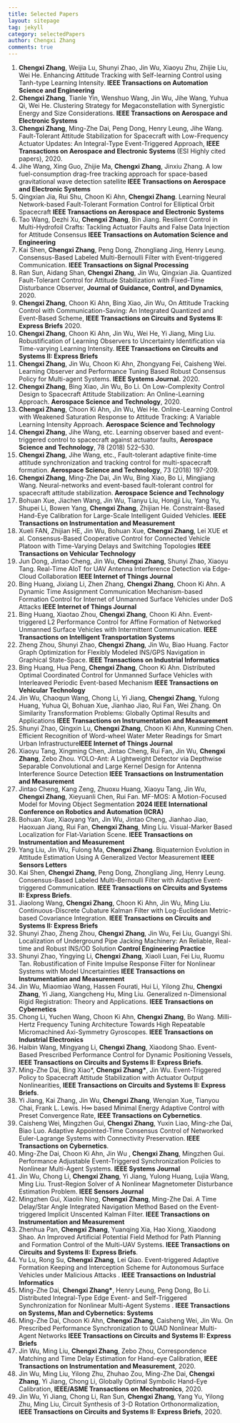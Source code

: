 ```yaml
---
title: Selected Papers
layout: sitepage
tag: jekyll
category: selectedPapers
author: Chengxi Zhang
comments: true
---
```

<ol> 
<li><b>Chengxi Zhang</b>, Weijia Lu, Shunyi Zhao, Jin Wu, Xiaoyu Zhu, Zhijie Liu, Wei He. Enhancing Attitude Tracking with Self-learning Control using Tanh-type Learning Intensity. <b>IEEE Transactions on Automation Science and Engineering</b> </li>
<li><b>Chengxi Zhang</b>, Tianle Yin, Wenshuo Wang, Jin Wu, Jihe Wang, Yuhua Qi, Wei He. Clustering Strategy for Megaconstellation with Synergistic Energy and Size Considerations. <b>IEEE Transactions on Aerospace and Electronic Systems</b></li>
<li><b>Chengxi Zhang</b>, Ming-Zhe Dai, Peng Dong, Henry Leung, Jihe Wang. Fault-Tolerant Attitude Stabilization for Spacecraft with Low-Frequency Actuator Updates: An Integral-Type Event-Triggered Approach, <b>IEEE Transactions on Aerospace and Electronic Systems </b>(ESI Highly cited papers), 2020.</li>
<li>Jihe Wang, Xing Guo, Zhijie Ma, <b>Chengxi Zhang</b>, Jinxiu Zhang. A low fuel-consumption drag-free tracking approach for space-based gravitational wave detection satellite<b> IEEE Transactions on Aerospace and Electronic Systems</b></li>
<li>Qingxian Jia, Rui Shu, Choon Ki Ahn, <b>Chengxi Zhang</b>. Learning Neural Network-based Fault-Tolerant Formation Control for Elliptical Orbit Spacecraft <b>IEEE Transactions on Aerospace and Electronic Systems</b></li>
<li>Tao Wang, Dezhi Xu, <b>Chengxi Zhang</b>, Bin Jiang. Resilient Control in Multi-Hydrofoil Crafts: Tackling Actuator Faults and False Data Injection for Attitude Consensus <b>IEEE Transactions on Automation Science and Engineering</b></li>
<li>Kai Shen, <b>Chengxi Zhang</b>, Peng Dong, Zhongliang Jing, Henry Leung. Consensus-Based Labeled Multi-Bernoulli Filter with Event-triggered Communication. <b> IEEE Transactions on Signal Processing</b></li>
<li>Ran Sun, Aidang Shan, <b>Chengxi Zhang</b>, Jin Wu, Qingxian Jia. Quantized Fault-Tolerant Control for Attitude Stabilization with Fixed-Time Disturbance Observer, <b>Journal of Guidance, Control, and Dynamics</b>, 2020.</li>
<li><b>Chengxi Zhang</b>, Choon Ki Ahn, Bing Xiao, Jin Wu, On Attitude Tracking Control with Communication-Saving: An Integrated Quantized and Event-Based Scheme, <b>IEEE Transactions on Circuits and Systems II: Express Briefs</b> 2020.</li>
<li><b>Chengxi Zhang</b>, Choon Ki Ahn, Jin Wu, Wei He, Yi Jiang, Ming Liu. Robustification of Learning Observers to Uncertainty Identification via Time-varying Learning Intensity. <b>IEEE Transactions on Circuits and Systems II: Express Briefs</b></li>
<li><b>Chengxi Zhang</b>, Jin Wu, Choon Ki Ahn, Zhongyang Fei, Caisheng Wei. Learning Observer and Performance Tuning Based Robust Consensus Policy for Multi-agent Systems. <b>IEEE Systems Journal.</b> 2020.</li>
<li><b>Chengxi Zhang</b>, Bing Xiao, Jin Wu, Bo Li. On Low-Complexity Control Design to Spacecraft Attitude Stabilization: An Online-Learning Approach. <b>Aerospace Science and Technology</b>, 2020.</li>
<li><b>Chengxi Zhang</b>, Choon Ki Ahn, Jin Wu, Wei He. Online-Learning Control with Weakened Saturation Response to Attitude Tracking: A Variable Learning Intensity Approach. <b>Aerospace Science and Technology</b> </li>
<li><b>Chengxi Zhang</b>, Jihe Wang, etc. Learning observer based and event-triggered control to spacecraft against actuator faults, <b>Aerospace Science and Technology</b>, 78 (2018) 522–530.</li>
<li><b>Chengxi Zhang</b>, Jihe Wang, etc., Fault-tolerant adaptive finite-time attitude synchronization and tracking control for multi-spacecraft formation. <b>Aerospace Science and Technology</b>, 73 (2018) 197-209.</li>
<li><b>Chengxi Zhang</b>, Ming-Zhe Dai, Jin Wu, Bing Xiao, Bo Li, Mingjiang Wang. Neural-networks and event-based fault-tolerant control for spacecraft attitude stabilization.<b> Aerospace Science and Technology</b></li>
<li>Bohuan Xue, Jiachen Wang, Jin Wu, Tianyu Liu, Hongji Liu, Yang Yu, Shupei Li, Bowen Yang, <b>Chengxi Zhang</b>, Zhijian He. Constraint-Based Hand-Eye Calibration for Large-Scale Intelligent Guided Vehicles. <b>IEEE Transactions on Instrumentation and Measurement</b></li>
<li>Xueli FAN, Zhijian HE, Jin Wu, Bohuan Xue, <b>Chengxi Zhang</b>, Lei XUE et al. Consensus-Based Cooperative Control for Connected Vehicle Platoon with Time-Varying Delays and Switching Topologies <b>IEEE Transactions on Vehicular Technology</b></li>
<li>Jun Dong, Jintao Cheng, Jin Wu, <b>Chengxi Zhang</b>, Shunyi Zhao, Xiaoyu Tang. Real-Time AIoT for UAV Antenna Interference Detection via Edge-Cloud Collaboration <b>IEEE Internet of Things Journal</b></li>
<li>Bing Huang, Jixiang Li, Zhen Zhang, <b>Chengxi Zhang</b>, Choon Ki Ahn. A Dynamic Time Assignment Communication Mechanism-based Formation Control for Internet of Unmanned Surface Vehicles under DoS Attacks <b>IEEE Internet of Things Journal</b></li>
<li>Bing Huang, Xiaotao Zhou, <b>Chengxi Zhang</b>, Choon Ki Ahn. Event-triggered L2 Performance Control for Affine Formation of Networked Unmanned Surface Vehicles with Intermittent Communication. <b>IEEE Transactions on Intelligent Transportation Systems</b></li>
<li>Zheng Zhou, Shunyi Zhao, <b>Chengxi Zhang</b>, Jin Wu, Biao Huang. Factor Graph Optimization for Flexibly Modeled INS/GPS Navigation in Graphical State-Space. <b>IEEE Transactions on Industrial Informatics</b></li>
<li>Bing Huang, Hua Peng, <b>Chengxi Zhang</b>, Choon Ki Ahn. Distributed Optimal Coordinated Control for Unmanned Surface Vehicles with Interleaved Periodic Event-based Mechanism <b>IEEE Transactions on Vehicular Technology</b></li>	
<li>Jin Wu, Chaoqun Wang, Chong Li, Yi Jiang, <b>Chengxi Zhang</b>, Yulong Huang, Yuhua Qi, Bohuan Xue, Jianhao Jiao, Rui Fan, Wei Zhang. On Similarity Transformation Problems: Globally Optimal Results and Applications <b>IEEE Transactions on Instrumentation and Measurement</b></li>
<li>Shunyi Zhao, Qingxin Lu, <b>Chengxi Zhang</b>, Choon Ki Ahn, Kunming Chen. Efficient Recognition of Word-wheel Water Meter Readings for Smart Urban Infrastructure<b>IEEE Internet of Things Journal</b></li>
<li>Xiaoyu Tang, Xingming Chen, Jintao Cheng, Rui Fan, Jin Wu, <b>Chengxi Zhang</b>, Zebo Zhou. YOLO-Ant: A Lightweight Detector via Depthwise Separable Convolutional and Large Kernel Design for Antenna Interference Source Detection <b>IEEE Transactions on Instrumentation and Measurement</b> </li>
<li>Jintao Cheng, Kang Zeng, Zhuoxu Huang, Xiaoyu Tang, Jin Wu, <b>Chengxi Zhang</b>, Xieyuanli Chen, Rui Fan.  MF-MOS: A Motion-Focused Model for Moving Object Segmentation <b>2024 IEEE International Conference on Robotics and Automation (ICRA)</b></li>
<li>Bohuan Xue, Xiaoyang Yan, Jin Wu, Jintao Cheng, Jianhao Jiao, Haoxuan Jiang, Rui Fan, <b>Chengxi Zhang</b>, Ming Liu. Visual-Marker Based Localization for Flat-Variation Scene.  <b>IEEE Transactions on Instrumentation and Measurement</b></li>
<li>Yang Liu, Jin Wu, Fulong Ma, <b>Chengxi Zhang</b>. Biquaternion Evolution in Attitude Estimation Using A Generalized Vector Measurement <b>IEEE Sensors Letters</b></li>
<li>Kai Shen, <b>Chengxi Zhang</b>, Peng Dong, Zhongliang Jing, Henry Leung.  Consensus-Based Labeled Multi-Bernoulli Filter with Adaptive Event-triggered Communication. <b>IEEE Transactions on Circuits and Systems II: Express Briefs</b>. </li>
<li>Jiaolong Wang, <b>Chengxi Zhang</b>, Choon Ki Ahn, Jin Wu, Ming Liu. Continuous-Discrete Cubature Kalman Filter with Log-Euclidean Metric-based Covariance Integration.  <b>IEEE Transactions on Circuits and Systems II: Express Briefs</b></li>
<li>Shunyi Zhao, Zheng Zhou, <b>Chengxi Zhang</b>, Jin Wu, Fei Liu, Guangyi Shi. Localization of Underground Pipe Jacking Machinery: An Reliable, Real-time and Robust INS/OD Solution <b>Control Engineering Practice</b></li>
<li>Shunyi Zhao, Yingying Li, <b>Chengxi Zhang</b>, Xiaoli Luan, Fei Liu, Ruomu Tan. Robustification of Finite Impulse Response Filter for Nonlinear Systems with Model Uncertainties <b>IEEE Transactions on Instrumentation and Measurement</b></li>
<li>Jin Wu, Miaomiao Wang, Hassen Fourati, Hui Li, Yilong Zhu, <b>Chengxi Zhang</b>, Yi Jiang, Xiangcheng Hu, Ming Liu. Generalized n-Dimensional Rigid Registration: Theory and Applications.  <b>IEEE Transactions on Cybernetics</b> </li>
<li>Chong Li, Yuchen Wang, Choon Ki Ahn, <b>Chengxi Zhang</b>, Bo Wang. Milli-Hertz Frequency Tuning Architecture Towards High Repeatable Micromachined Axi-Symmetry Gyroscopes. <b>IEEE Transactions on Industrial Electronics</b></li>
<li>Haibin Wang, Mingyang Li, <b>Chengxi Zhang</b>, Xiaodong Shao. Event-Based Prescribed Performance Control for Dynamic Positioning Vessels, <b>IEEE Transactions on Circuits and Systems II: Express Briefs</b>. </li>
<li>Ming-Zhe Dai, Bing Xiao*, <b>Chengxi Zhang*</b>, Jin Wu. Event-Triggered Policy to Spacecraft Attitude Stabilization with Actuator Output Nonlinearities, <b>IEEE Transactions on Circuits and Systems II: Express Briefs</b>. </li>
<li>Yi Jiang, Kai Zhang, Jin Wu, <b>Chengxi Zhang</b>, Wenqian Xue, Tianyou Chai, Frank L. Lewis. H∞ based Minimal Energy Adaptive Control with Preset Convergence Rate, <b>IEEE Transactions on Cybernetics</b>. </li>
<li>Caisheng Wei, Mingzhen Gui, <b>Chengxi Zhang</b>, Yuxin Liao, Ming-zhe Dai, Biao Luo. Adaptive Appointed-Time Consensus Control of Networked Euler-Lagrange Systems with Connectivity Preservation.<b> IEEE Transactions on Cybernetics</b>. </li>
<li>Ming-Zhe Dai, Choon Ki Ahn, Jin Wu , <b>Chengxi Zhang</b>, Mingzhen Gui. Performance Adjustable Event-Triggered Synchronization Policies to Nonlinear Multi-Agent Systems. <b>IEEE Systems Journal </b>  </li>
<li>Jin Wu, Chong Li, <b>Chengxi Zhang</b>, Yi Jiang, Yulong Huang, Lujia Wang, Ming Liu. Trust-Region Solver of A Nonlinear Magnetometer Disturbance Estimation Problem. <b>IEEE Sensors Journal </b> </li>
<li>Mingzhen Gui, Xiaolin Ning, <b>Chengxi Zhang</b>, Ming-Zhe Dai. A Time Delay/Star Angle Integrated Navigation Method Based on the Event-triggered Implicit Unscented Kalman Filter. <b>IEEE Transactions on Instrumentation and Measurement</b> </li>
<li>Zhenhua Pan, <b>Chengxi Zhang</b>, Yuanqing Xia, Hao Xiong, Xiaodong Shao. An Improved Artificial Potential Field Method for Path Planning and Formation Control of the Multi-UAV Systems. <b> IEEE Transactions on Circuits and Systems II: Express Briefs</b>. </li>
<li>Yu Lu, Rong Su, <b>Chengxi Zhang</b>, Lei Qiao. Event-triggered Adaptive Formation Keeping and Interception Scheme for Autonomous Surface Vehicles under Malicious Attacks . <b>IEEE Transactions on Industrial Informatics </b> </li>
<li>Ming-Zhe Dai, <b>Chengxi Zhang*</b>, Henry Leung, Peng Dong, Bo Li. Distributed Integral-Type Edge Event- and Self-Triggered Synchronization for Nonlinear Multi-Agent Systems . <b>IEEE Transactions on Systems, Man and Cybernetics: Systems  </b></li>
<li>Ming-Zhe Dai, Choon Ki Ahn, <b>Chengxi Zhang</b>, Caisheng Wei, Jin Wu. On Prescribed Performance Synchronization to QUAD Nonlinear Multi-Agent Networks <b>IEEE Transactions on Circuits and Systems II: Express Briefs </b></li>
<li>Jin Wu, Ming Liu, <b>Chengxi Zhang</b>, Zebo Zhou, Correspondence Matching and Time Delay Estimation for Hand-eye Calibration, <b>IEEE Transactions on Instrumentation and Measurement</b>, 2020.</li>
<li>Jin Wu, Ming Liu, Yilong Zhu, Zhuhao Zou, Ming-Zhe Dai, <b>Chengxi Zhang</b>, Yi Jiang, Chong Li, Globally Optimal Symbolic Hand-Eye Calibration, <b>IEEE/ASME Transactions on Mechatronics</b>, 2020.</li>
<li>Jin Wu, Yi Jiang, Chong Li, Ran Sun, <b>Chengxi Zhang</b>, Yang Yu, Yilong Zhu, Ming Liu, Circuit Synthesis of 3-D Rotation Orthonormalization, <b>IEEE Transactions on Circuits and Systems II: Express Briefs</b>, 2020.</li>
</ol>




